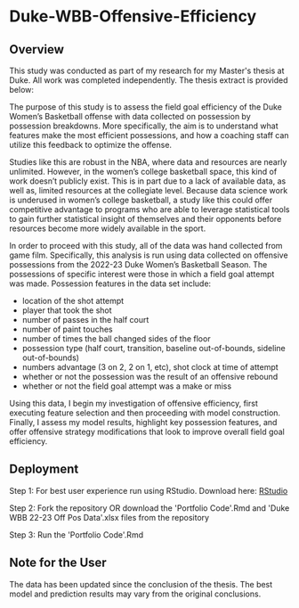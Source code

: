 # Duke-WBB-Offensive-Efficiency

## Overview
This study was conducted as part of my research for my Master's thesis at Duke. All work was completed independently. The thesis extract is provided below:

The purpose of this study is to assess the field goal efficiency of the Duke Women’s Basketball offense with data collected on possession by possession breakdowns. More specifically, the aim is to understand what features make the most efficient possessions, and how a coaching staff can utilize this feedback to optimize the offense. 

Studies like this are robust in the NBA, where data and resources are nearly unlimited. However, in the women’s college basketball space, this kind of work doesn’t publicly exist. This is in part due to a lack of available data, as well as, limited resources at the collegiate level. Because data science work is underused in women’s college basketball, a study like this could offer competitive advantage to programs who are able to leverage statistical tools to gain further statistical insight of themselves and their opponents before resources become more widely available in the sport. 

In order to proceed with this study, all of the data was hand collected from game film. Specifically, this analysis is run using data collected on offensive possessions from the 2022-23 Duke Women’s Basketball Season. The possessions of specific interest were those in which a field goal attempt was made. Possession features in the data set include: 

- location of the shot attempt
- player that took the shot
- number of passes in the half court
- number of paint touches
- number of times the ball changed sides of the floor
- possession type (half court, transition, baseline out-of-bounds, sideline out-of-bounds)
- numbers advantage (3 on 2, 2 on 1, etc), shot clock at time of attempt
- whether or not the possession was the result of an offensive rebound
- whether or not the field goal attempt was a make or miss

Using this data, I begin my investigation of offensive efficiency, first executing feature selection and then proceeding with model construction. Finally, I assess my model results, highlight key possession features, and offer offensive strategy modifications that look to improve overall field goal efficiency.

## Deployment
Step 1: For best user experience run using RStudio. Download here: [RStudio](https://posit.co/download/rstudio-desktop/)

Step 2: Fork the repository OR download the 'Portfolio Code'.Rmd and 'Duke WBB 22-23 Off Pos Data'.xlsx files from the repository

Step 3: Run the 'Portfolio Code'.Rmd

## Note for the User
The data has been updated since the conclusion of the thesis. The best model and prediction results may vary from the original conclusions.
